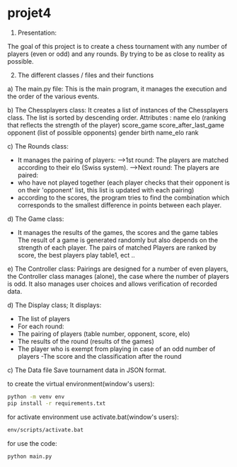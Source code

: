 # projet4

1) Presentation:

The goal of this project is to create a chess tournament with any number of players (even or odd) and any rounds.
By trying to be as close to reality as possible.

2) The different classes / files and their functions

a) The main.py file:
This is the main program, it manages the execution and the order of the various events.
 
b) The Chessplayers class:
It creates a list of instances of the Chessplayers class.
The list is sorted by descending order.
Attributes :
        name
        elo (ranking that reflects the strength of the player)
        score_game
        score_after_last_game
        opponent (list of possible opponents)
        gender
        birth
        name_elo
        rank


 c) The Rounds class:
- It manages the pairing of players:
 -->1st round: The players are matched according to their elo (Swiss system).
 -->Next round: The players are paired:
- who have not played together (each player checks that their opponent is on their 'opponent' list, this list is updated with each pairing)
- according to the scores, the program tries to find the combination which corresponds to the smallest difference in points between each player.

d) The Game class:
- It manages the results of the games, the scores and the game tables
The result of a game is generated randomly but also depends on the strength of each player.
The pairs of matched Players are ranked by score, the best players play table1, ect ..
 
e) The Controller class:
Pairings are designed for a number of even players, the Controller class manages (alone), the case where the number of players is odd.
It also manages user choices and allows verification of recorded data.

d) The Display class;
It displays:
- The list of players
- For each round:
- The pairing of players (table number, opponent, score, elo)
- The results of the round (results of the games)
- The player who is exempt from playing in case of an odd number of players
-The score and the classification after the round

c) The Data file
Save tournament data in JSON format.


to create the virtual environment(window's users):
```sh
python -m venv env
pip install -r requirements.txt
```
for activate environment use activate.bat(window's users):
```sh
env/scripts/activate.bat
```
for use the code:
```sh
python main.py
```
